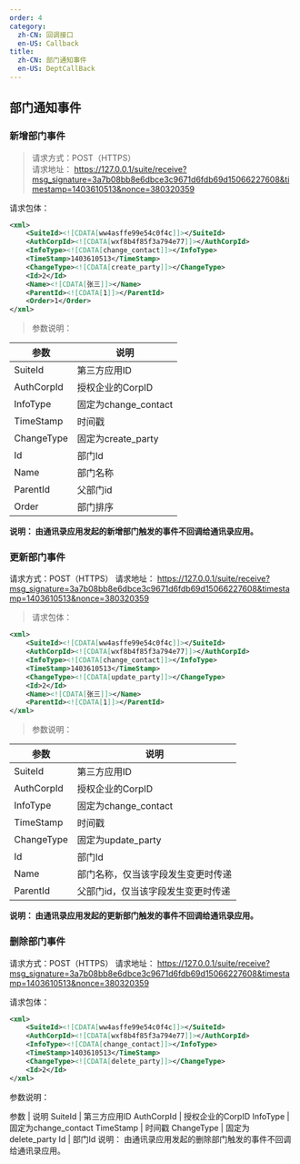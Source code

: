 ```yaml
---
order: 4
category:
  zh-CN: 回调接口
  en-US: Callback
title: 
  zh-CN: 部门通知事件
  en-US: DeptCallBack
---
```


## 部门通知事件

### 新增部门事件
>请求方式：POST（HTTPS）  
>请求地址： https://127.0.0.1/suite/receive?msg_signature=3a7b08bb8e6dbce3c9671d6fdb69d15066227608&timestamp=1403610513&nonce=380320359

请求包体：
```xml
<xml>
    <SuiteId><![CDATA[ww4asffe99e54c0f4c]]></SuiteId>
    <AuthCorpId><![CDATA[wxf8b4f85f3a794e77]]></AuthCorpId>
    <InfoType><![CDATA[change_contact]]></InfoType>
    <TimeStamp>1403610513</TimeStamp>
    <ChangeType><![CDATA[create_party]]></ChangeType>
    <Id>2</Id>
    <Name><![CDATA[张三]]></Name>
    <ParentId><![CDATA[1]]></ParentId>
    <Order>1</Order>
</xml>
```

>参数说明：

| 参数 | 说明 |
| -------- | -------------------------------------------- |
|SuiteId | 第三方应用ID|
|AuthCorpId | 授权企业的CorpID|
|InfoType | 固定为change_contact|
|TimeStamp | 时间戳|
|ChangeType | 固定为create_party|
|Id | 部门Id|
|Name | 部门名称|
|ParentId | 父部门id|
|Order | 部门排序|
**说明： 由通讯录应用发起的新增部门触发的事件不回调给通讯录应用。**

### 更新部门事件
请求方式：POST（HTTPS）
请求地址： https://127.0.0.1/suite/receive?msg_signature=3a7b08bb8e6dbce3c9671d6fdb69d15066227608&timestamp=1403610513&nonce=380320359

> 请求包体：
```xml
<xml>
    <SuiteId><![CDATA[ww4asffe99e54c0f4c]]></SuiteId>
    <AuthCorpId><![CDATA[wxf8b4f85f3a794e77]]></AuthCorpId>
    <InfoType><![CDATA[change_contact]]></InfoType>
    <TimeStamp>1403610513</TimeStamp>
    <ChangeType><![CDATA[update_party]]></ChangeType>
    <Id>2</Id>
    <Name><![CDATA[张三]]></Name>
    <ParentId><![CDATA[1]]></ParentId>
</xml>
```
>参数说明：

| 参数 | 说明 |
| -------- | -------------------------------------------- |
| SuiteId | 第三方应用ID|
|AuthCorpId | 授权企业的CorpID |
|InfoType | 固定为change_contact |
| TimeStamp | 时间戳|
|ChangeType | 固定为update_party|
| Id | 部门Id|
| Name | 部门名称，仅当该字段发生变更时传递|
| ParentId | 父部门id，仅当该字段发生变更时传递|
**说明： 由通讯录应用发起的更新部门触发的事件不回调给通讯录应用。**

### 删除部门事件
请求方式：POST（HTTPS）
请求地址： https://127.0.0.1/suite/receive?msg_signature=3a7b08bb8e6dbce3c9671d6fdb69d15066227608&timestamp=1403610513&nonce=380320359

请求包体：
```xml
<xml>
    <SuiteId><![CDATA[ww4asffe99e54c0f4c]]></SuiteId>
    <AuthCorpId><![CDATA[wxf8b4f85f3a794e77]]></AuthCorpId>
    <InfoType><![CDATA[change_contact]]></InfoType>
    <TimeStamp>1403610513</TimeStamp>
    <ChangeType><![CDATA[delete_party]]></ChangeType>
    <Id>2</Id>
</xml>
```
参数说明：

参数 | 说明
SuiteId | 第三方应用ID
AuthCorpId | 授权企业的CorpID
InfoType | 固定为change_contact
TimeStamp | 时间戳
ChangeType | 固定为delete_party
Id | 部门Id
说明： 由通讯录应用发起的删除部门触发的事件不回调给通讯录应用。